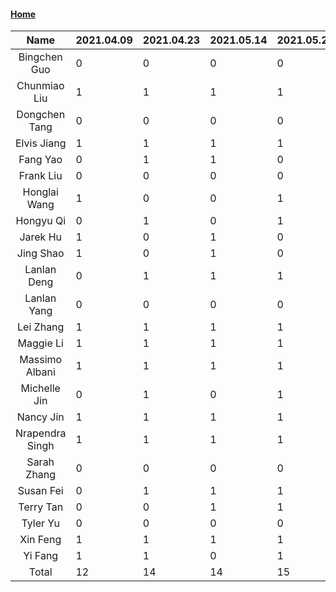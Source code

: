 #### [Home](https://eshtmc.github.io/)    

|      Name       | 2021.04.09 | 2021.04.23 | 2021.05.14 | 2021.05.21 | 2021.06.04 | 2021.06.25 | 2021.07.09 | 2021.07.30 |
| :-------------: | :--------- | ---------- | ---------- | ---------- | ---------- | ---------- | ---------- | ---------- |
|  Bingchen Guo   | 0          | 0          | 0          | 0          | 0          | 0          | 0          | 0          |
|  Chunmiao Liu   | 1          | 1          | 1          | 1          | 0          | 1          | 1          | 0          |
|  Dongchen Tang  | 0          | 0          | 0          | 0          | 0          | 0          | 0          | 0          |
|   Elvis Jiang   | 1          | 1          | 1          | 1          | 1          | 1          | 1          | 1          |
|    Fang Yao     | 0          | 1          | 1          | 0          | 1          | 1          | 0          | 0          |
|    Frank Liu    | 0          | 0          | 0          | 0          | 0          | 0          | 1          | 1          |
|  Honglai Wang   | 1          | 0          | 0          | 1          | 0          | 1          | 0          | 1          |
|    Hongyu Qi    | 0          | 1          | 0          | 1          | 0          | 1          | 0          | 0          |
|    Jarek Hu     | 1          | 0          | 1          | 0          | 0          | 1          | 0          | 1          |
|    Jing Shao    | 1          | 0          | 1          | 0          | 0          | 1          | 0          | 0          |
|   Lanlan Deng   | 0          | 1          | 1          | 1          | 0          | 0          | 1          | 1          |
|   Lanlan Yang   | 0          | 0          | 0          | 0          | 0          | 0          | 1          | 1          |
|    Lei Zhang    | 1          | 1          | 1          | 1          | 0          | 0          | 0          | 0          |
|    Maggie Li    | 1          | 1          | 1          | 1          | 1          | 1          | 0          | 1          |
| Massimo Albani  | 1          | 1          | 1          | 1          | 1          | 0          | 1          | 1          |
|  Michelle Jin   | 0          | 1          | 0          | 1          | 0          | 1          | 1          | 0          |
|    Nancy Jin    | 1          | 1          | 1          | 1          | 0          | 1          | 1          | 1          |
| Nrapendra Singh | 1          | 1          | 1          | 1          | 1          | 1          | 1          | 0          |
|   Sarah Zhang   | 0          | 0          | 0          | 0          | 0          | 1          | 0          | 1          |
|    Susan Fei    | 0          | 1          | 1          | 1          | 1          | 0          | 1          | 0          |
|    Terry Tan    | 0          | 0          | 1          | 1          | 1          | 1          | 1          | 1          |
|    Tyler Yu     | 0          | 0          | 0          | 0          | 0          | 0          | 0          | 0          |
|    Xin Feng     | 1          | 1          | 1          | 1          | 1          | 1          | 1          | 1          |
|     Yi Fang     | 1          | 1          | 0          | 1          | 1          | 1          | 0          | 0          |
|      Total      | 12         | 14         | 14         | 15         | 9          | 15         | 11         | 11         |
